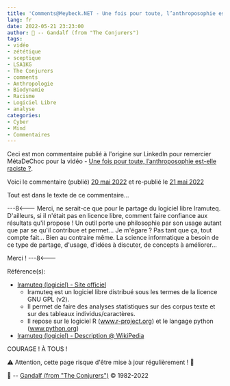 ```yaml
---
title: 'Comments@Meybeck.NET - Une fois pour toute, l’anthroposophie est-elle raciste ?'
lang: fr
date: 2022-05-21 23:23:00
author: 🧙 -- Gandalf (from "The Conjurers")
tags:
- vidéo
- zététique
- sceptique
- LSA1KG
- The Conjurers
- comments
- Anthropologie
- Biodynamie
- Racisme
- Logiciel Libre
- analyse
categories:
- Cyber
- Mind
- Commentaires
---
```


Ceci est mon commentaire publié à l'origine sur LinkedIn pour remercier MétaDeChoc pour la vidéo - [Une fois pour toute, l’anthroposophie est-elle raciste ?](https://www.meybeck.net/2022/05/17/une-fois-pour-toute-lanthroposophie-est-elle-raciste/#main).

Voici le commentaire (publié) [20 mai 2022](https://www.linkedin.com/feed/update/urn:li:activity:6932359325550034945?commentUrn=urn%3Ali%3Acomment%3A%28activity%3A6932359325550034945%2C6933290443547803648%29)
et re-publié le [21 mai 2022]()

Tout est dans le texte de ce commentaire...

<!-- more -->

---8<---
Merci, ne serait-ce que pour le partage du logiciel libre Iramuteq.
D'ailleurs, si il n'était pas en licence libre, comment faire confiance aux résultats qu'il propose !
Un outil porte une philosophie par son usage autant que par se qu'il contribue et permet...
Je m'égare ?
Pas tant que ça, tout compte fait...
Bien au contraire même.
La science informatique a besoin de ce type de partage, d'usage, d'idées à discuter, de concepts à améliorer...

Merci !
---8<---

Référence(s): 
- [Iramuteq (logiciel) - Site officiel](http://www.iramuteq.org/)
  - Iramuteq est un logiciel libre distribué sous les termes de la licence GNU GPL (v2).
  - Il permet de faire des analyses statistiques sur des corpus texte et sur des tableaux individus/caractères.
  - Il repose sur le logiciel R (www.r-project.org) et le langage python (www.python.org)
- [Iramuteq (logiciel) - Description @ WikiPedia](https://fr.wikipedia.org/wiki/Iramuteq_(logiciel))

COURAGE !
À TOUS !

⚠️ Attention, cette page risque d'être mise à jour régulièrement ! 👀

🧙 -- [Gandalf (from "The Conjurers")](mailto:Gandalf@Gk2.NET?subject=The%20Conjurers%20%3F) ©️ 1982-2022